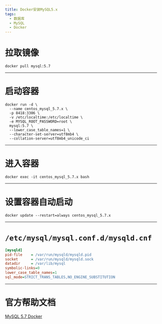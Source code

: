 ```yaml
---
title: Docker安装MySQL5.x
tags:
  - 数据库
  - MySQL
  - Docker
---
```


# 拉取镜像
~~~shell
docker pull mysql:5.7
~~~
---
# 启动容器
~~~shell
docker run -d \
  --name centos_mysql_5.7.x \
  -p 8418:3306 \
  -v /etc/localtime:/etc/localtime \
  -e MYSQL_ROOT_PASSWORD=root \
  mysql:5.7 \
  --lower_case_table_names=1 \
  --character-set-server=utf8mb4 \
  --collation-server=utf8mb4_unicode_ci
~~~
---
# 进入容器
~~~shell
docker exec -it centos_mysql_5.7.x bash
~~~
---
# 设置容器自动启动
~~~shell
docker update --restart=always centos_mysql_5.7.x
~~~
---
# `/etc/mysql/mysql.conf.d/mysqld.cnf`
~~~cfg
[mysqld]
pid-file	= /var/run/mysqld/mysqld.pid
socket		= /var/run/mysqld/mysqld.sock
datadir		= /var/lib/mysql
symbolic-links=0
lower_case_table_names=1
sql_mode=STRICT_TRANS_TABLES,NO_ENGINE_SUBSTITUTION
~~~
---
# 官方帮助文档
[MySQL 5.7 Docker](https://hub.docker.com/r/cytopia/mysql-5.7/)